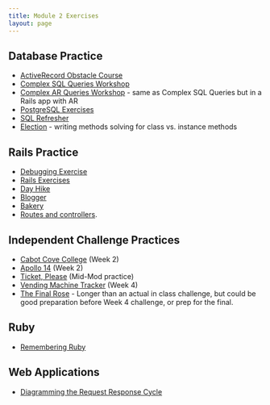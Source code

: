 ```yaml
---
title: Module 2 Exercises
layout: page
---
```



## Database Practice

- [ActiveRecord Obstacle Course](https://github.com/turingschool-projects/activerecord-obstacle-course)
- [Complex SQL Queries Workshop](./misc/complex_queries)
- [Complex AR Queries Workshop](https://github.com/turingschool-examples/student_enrollments_ar) - same as Complex SQL Queries but in a Rails app with AR
- [PostgreSQL Exercises](https://pgexercises.com/questions/basic/)
- [SQL Refresher](./lessons/sql_refresher)
- [Election](https://github.com/turingschool-examples/election) - writing methods solving for class vs. instance methods

## Rails Practice
- [Debugging Exercise](https://github.com/turingschool-examples/debug_shop)
- [Rails Exercises](https://github.com/turingschool/rails_exercises)
- [Day Hike](https://github.com/turingschool-projects/day_hike)
- [Blogger](http://backend.turing.edu/module2/misc/blogger)
- [Bakery](https://github.com/earl-stephens/bakery)
- [Routes and controllers](https://github.com/turingschool/challenges/blob/master/routes_controllers_rails.markdown).

## Independent Challenge Practices
- [Cabot Cove College](https://github.com/turingschool-examples/cabot-cove-college-b2) (Week 2)
- [Apollo 14](https://github.com/turingschool-projects/apollo_14) (Week 2)
- [Ticket, Please](https://github.com/turingschool-examples/b2-mid-mod) (Mid-Mod practice)
- [Vending Machine Tracker](https://github.com/turingschool-examples/vending-machine-tracker) (Week 4)
- [The Final Rose](https://github.com/turingschool-examples/the_final_rose) - Longer than an actual in class challenge, but could be good preparation before Week 4 challenge, or prep for the final. 

## Ruby

- [Remembering Ruby](./misc/violations)

## Web Applications

- [Diagramming the Request Response Cycle](./lessons/diagramming_request_response_cycle)
